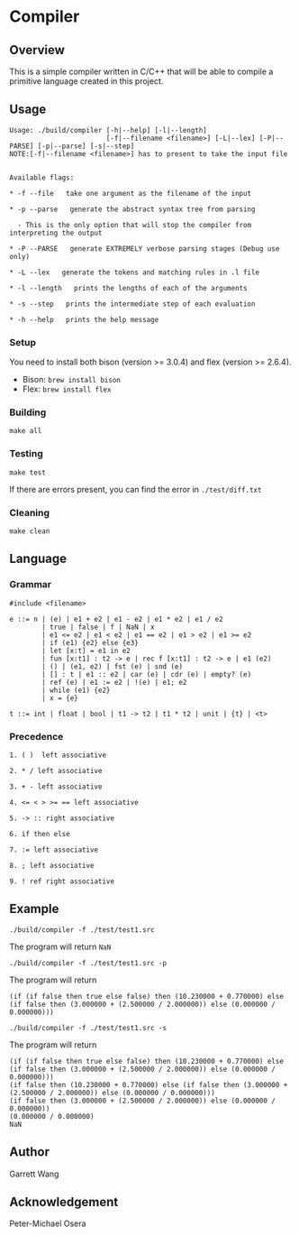 # Compiler

## Overview
This is a simple compiler written in C/C++ that will be able to compile a primitive language created in this project.

## Usage

```
Usage: ./build/compiler [-h|--help] [-l|--length]
                        [-f|--filename <filename>] [-L|--lex] [-P|--PARSE] [-p|--parse] [-s|--step]
NOTE:[-f|--filename <filename>] has to present to take the input file


Available flags:

* -f --file   take one argument as the filename of the input

* -p --parse   generate the abstract syntax tree from parsing

  - This is the only option that will stop the compiler from interpreting the output

* -P --PARSE   generate EXTREMELY verbose parsing stages (Debug use only)

* -L --lex   generate the tokens and matching rules in .l file

* -l --length   prints the lengths of each of the arguments

* -s --step   prints the intermediate step of each evaluation

* -h --help   prints the help message

```

### Setup

You need to install both bison (version >= 3.0.4) and flex (version >= 2.6.4).

* Bison: `brew install bison`
* Flex: `brew install flex`

### Building
`make all`

### Testing
`make test`

If there are errors present, you can find the error in `./test/diff.txt`

### Cleaning
`make clean`

## Language

### Grammar

```
#include <filename>

e ::= n | (e) | e1 + e2 | e1 - e2 | e1 * e2 | e1 / e2
        | true | false | f | NaN | x
        | e1 <= e2 | e1 < e2 | e1 == e2 | e1 > e2 | e1 >= e2
        | if (e1) {e2} else {e3}
        | let [x:t] = e1 in e2
        | fun [x:t1] : t2 -> e | rec f [x:t1] : t2 -> e | e1 (e2)
        | () | (e1, e2) | fst (e) | snd (e)
        | [] : t | e1 :: e2 | car (e) | cdr (e) | empty? (e)
        | ref (e) | e1 := e2 | !(e) | e1; e2
        | while (e1) {e2}
        | x = {e}

t ::= int | float | bool | t1 -> t2 | t1 * t2 | unit | {t} | <t>
```

### Precedence

```
1. ( )  left associative

2. * / left associative

3. + - left associative

4. <= < > >= == left associative

5. -> :: right associative

6. if then else

7. := left associative

8. ; left associative

9. ! ref right associative

```

## Example

`./build/compiler -f ./test/test1.src`

The program will return `NaN`

`./build/compiler -f ./test/test1.src -p`

The program will return

```
(if (if false then true else false) then (10.230000 + 0.770000) else (if false then (3.000000 + (2.500000 / 2.000000)) else (0.000000 / 0.000000)))
```

`./build/compiler -f ./test/test1.src -s`

The program will return

```
(if (if false then true else false) then (10.230000 + 0.770000) else (if false then (3.000000 + (2.500000 / 2.000000)) else (0.000000 / 0.000000)))
(if false then (10.230000 + 0.770000) else (if false then (3.000000 + (2.500000 / 2.000000)) else (0.000000 / 0.000000)))
(if false then (3.000000 + (2.500000 / 2.000000)) else (0.000000 / 0.000000))
(0.000000 / 0.000000)
NaN
```

## Author
Garrett Wang

## Acknowledgement
Peter-Michael Osera
